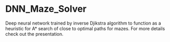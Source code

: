 # DNN_Maze_Solver
Deep neural network trained by inverse Djikstra algorithm to function as a heuristic for A* search of close to optimal paths for mazes.
For more details check out the presentation.

